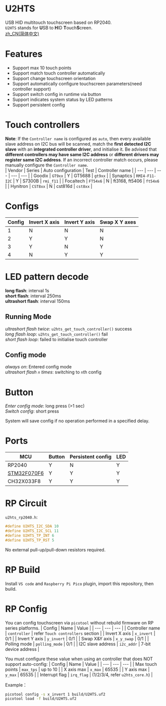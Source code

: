 # U2HTS
USB HID multitouch touchscreen based on RP2040.  
`U2HTS` stands for **U**SB to **H**ID **T**ouch**S**creen.  
[zh_CN(简体中文)](./README_zh.md)

# Features
- Support max 10 touch points
- Support match touch controller automatically
- Support change touchscreen orientation
- Support automatically configure touchscreen parameters(need controller support)
- Support switch config in runtime via button
- Support indicates system status by LED patterns
- Support persistent config

# Touch controllers
**Note**: If the `Controller name` is configured as `auto`, then every available slave address on I2C bus will be scanned, match the **first detected I2C slave** with an **integrated controller driver**, and initialise it. Be advised that **different controllers may have same I2C address** or **different drivers may register same I2C address**. If an incorrect controller match occurs, please manually configure the `Controller name`.  
| Vendor | Series | Auto configuration | Test | Controller name |
| --- | --- | --- | --- | --- |
| Goodix | `GT9xx` | Y | GT5688 | `gt9xx` |
| Synaptics | `RMI4-F11-I2C` | Y | S7300B | `rmi_f11` |
| Focaltech | `FT54x6` | N | ft3168, ft5406 |  `ft54x6` |
| Hynitron | `CST8xx` | N | cst816d | `cst8xx` |

# Configs
| Config | Invert X axis | Invert Y axis | Swap X Y axes |
| --- | --- | --- | --- |
| 1 | N | N | N |
| 2 | Y | Y | N |
| 3 | Y | N | Y |
| 4 | N | Y | Y |

# LED pattern decode
**long flash**: interval 1s  
**short flash**: interval 250ms  
**ultrashort flash**: interval 150ms  

## Running Mode
*ultrashort flash twice*: `u2hts_get_touch_controller()` success  
*long flash loop*: `u2hts_get_touch_controller()` fail  
*short flash loop*: failed to initialise touch controller  

## Config mode
*always on*: Entered config mode  
*ultrashort flash `n` times*: switching to `n`th config  

# Button
*Enter config mode*: long press (>1 sec)  
*Switch config*: short press  

System will save config if no operation performed in a specified delay.  

# Ports
| MCU | Button | Persistent config | LED | 
| --- | --- | --- | --- |
| RP2040 | Y | N | Y |
| [STM32F070F6](https://github.com/CNflysky/U2HTS_F070F6) | Y | Y | Y |
| CH32X033F8 | Y | Y | Y |

# RP Circuit
`u2hts_rp2040.h`: 
```c
#define U2HTS_I2C_SDA 10
#define U2HTS_I2C_SCL 11
#define U2HTS_TP_INT 6
#define U2HTS_TP_RST 5
```
No external pull-up/pull-down resistors required.  

# RP Build
Install `VS code` and `Raspberry Pi Pico` plugin, import this repository, then build.

# RP Config
You can config touchscreen via `picotool` without rebuild firmware on RP series platforms.
| Config | Name | Value |
| --- | --- | --- |
| Controller name | `controller` | refer `Touch controllers` section |
| Invert X axis | `x_invert` | 0/1 |
| Invert Y axis | `y_invert` | 0/1 |
| Swap X&Y axis | `x_y_swap` | 0/1 |
| Polling mode | `polling_mode` | 0/1 |
| I2C slave address | `i2c_addr` | 7-bit device address |

You must configure these value when using an controller that does NOT support auto-config:
| Config | Name | Value |
| --- | --- | --- |
| Max touch points | `max_tps` | up to 10 |
| X axis max | `x_max` | 65535 |
| Y axis max | `y_max` | 65535 |
| Interrupt flag | `irq_flag` | (1/2/3/4, refer `u2hts_core.h`) |

Example：
```bash
picotool config -s x_invert 1 build/U2HTS.uf2
picotool load -f build/U2HTS.uf2
```